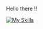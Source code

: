 Hello there !!


[![My Skills](https://skillicons.dev/icons?i=js,html,css,wasm)](https://skillicons.dev)
